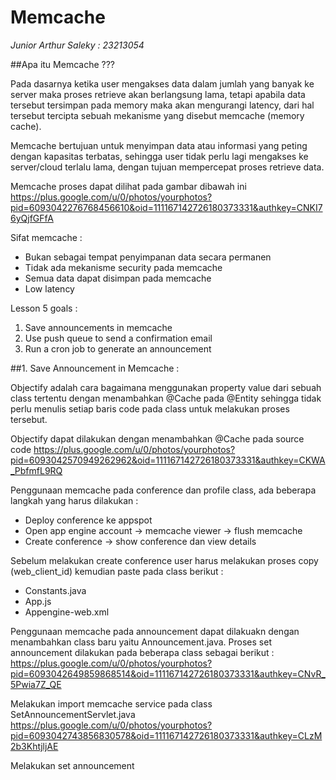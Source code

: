 # Memcache
*Junior Arthur Saleky : 23213054*

##Apa itu Memcache ???

Pada dasarnya ketika user mengakses data dalam jumlah yang banyak ke server maka proses retrieve akan berlangsung lama, tetapi apabila data tersebut tersimpan pada memory maka akan mengurangi latency, dari hal tersebut tercipta sebuah mekanisme yang disebut memcache (memory cache).

Memcache bertujuan untuk menyimpan data atau informasi yang peting dengan kapasitas terbatas, sehingga user tidak perlu lagi mengakses ke server/cloud terlalu lama, dengan tujuan mempercepat proses retrieve data.

Memcache proses dapat dilihat pada gambar dibawah ini
https://plus.google.com/u/0/photos/yourphotos?pid=6093042276768456610&oid=111167142726180373331&authkey=CNKI76yQjfGFfA

Sifat memcache :

+ Bukan sebagai tempat penyimpanan data secara permanen
+ Tidak ada mekanisme security pada memcache
+ Semua data dapat disimpan pada memcache
+ Low latency

Lesson 5 goals :

1.	Save announcements in memcache
2.	Use push queue to send a confirmation email
3.	Run a cron job to generate an announcement

##1.	Save Announcement in Memcache :

Objectify adalah cara bagaimana menggunakan property value dari sebuah class tertentu dengan menambahkan @Cache pada @Entity sehingga tidak perlu menulis setiap baris code pada class untuk melakukan proses tersebut.

Objectify dapat dilakukan dengan menambahkan @Cache pada source code
https://plus.google.com/u/0/photos/yourphotos?pid=6093042570949262962&oid=111167142726180373331&authkey=CKWA_PbfmfL9RQ

Penggunaan memcache pada conference dan profile class, ada beberapa langkah yang harus dilakukan :

+ Deploy conference ke appspot
+ Open app engine account → memcache viewer → flush memcache
+ Create conference → show conference dan view details

Sebelum melakukan create conference user harus melakukan proses copy (web_client_id) kemudian paste pada class berikut :
+ Constants.java
+ App.js
+ Appengine-web.xml

Penggunaan memcache pada announcement dapat dilakuakn dengan menambahkan class baru yaitu Announcement.java. Proses set announcement dilakukan pada beberapa class sebagai berikut :
https://plus.google.com/u/0/photos/yourphotos?pid=6093042649859868514&oid=111167142726180373331&authkey=CNvR_5Pwia7Z_QE

Melakukan import memcache service pada class SetAnnouncementServlet.java
https://plus.google.com/u/0/photos/yourphotos?pid=6093042743856830578&oid=111167142726180373331&authkey=CLzM2b3KhtjljAE

Melakukan set announcement 






